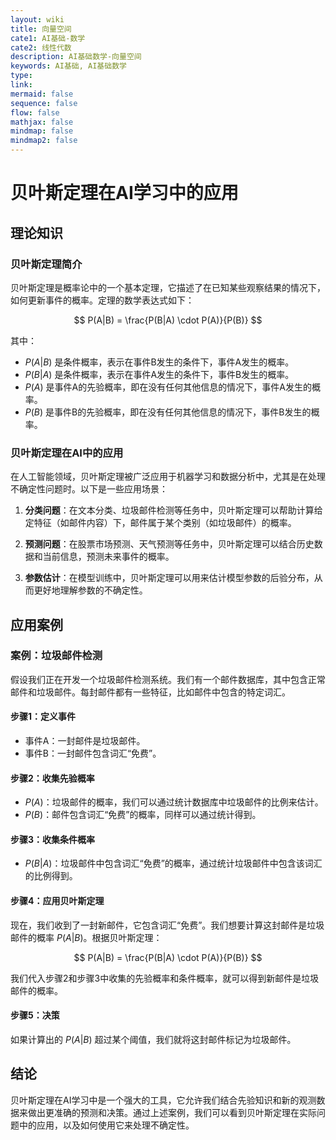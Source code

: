 ```yaml
---
layout: wiki
title: 向量空间
cate1: AI基础-数学
cate2: 线性代数
description: AI基础数学-向量空间
keywords: AI基础, AI基础数学
type:
link:
mermaid: false
sequence: false
flow: false
mathjax: false
mindmap: false
mindmap2: false
---
```


# 贝叶斯定理在AI学习中的应用

## 理论知识

### 贝叶斯定理简介

贝叶斯定理是概率论中的一个基本定理，它描述了在已知某些观察结果的情况下，如何更新事件的概率。定理的数学表达式如下：

$$
P(A|B) = \frac{P(B|A) \cdot P(A)}{P(B)}
$$

其中：

- $P(A|B)$ 是条件概率，表示在事件B发生的条件下，事件A发生的概率。
- $P(B|A)$ 是条件概率，表示在事件A发生的条件下，事件B发生的概率。
- $P(A)$ 是事件A的先验概率，即在没有任何其他信息的情况下，事件A发生的概率。
- $P(B)$ 是事件B的先验概率，即在没有任何其他信息的情况下，事件B发生的概率。

### 贝叶斯定理在AI中的应用

在人工智能领域，贝叶斯定理被广泛应用于机器学习和数据分析中，尤其是在处理不确定性问题时。以下是一些应用场景：

1. **分类问题**：在文本分类、垃圾邮件检测等任务中，贝叶斯定理可以帮助计算给定特征（如邮件内容）下，邮件属于某个类别（如垃圾邮件）的概率。

2. **预测问题**：在股票市场预测、天气预测等任务中，贝叶斯定理可以结合历史数据和当前信息，预测未来事件的概率。

3. **参数估计**：在模型训练中，贝叶斯定理可以用来估计模型参数的后验分布，从而更好地理解参数的不确定性。

## 应用案例

### 案例：垃圾邮件检测

假设我们正在开发一个垃圾邮件检测系统。我们有一个邮件数据库，其中包含正常邮件和垃圾邮件。每封邮件都有一些特征，比如邮件中包含的特定词汇。

#### 步骤1：定义事件

- 事件A：一封邮件是垃圾邮件。
- 事件B：一封邮件包含词汇“免费”。

#### 步骤2：收集先验概率

- $P(A)$：垃圾邮件的概率，我们可以通过统计数据库中垃圾邮件的比例来估计。
- $P(B)$：邮件包含词汇“免费”的概率，同样可以通过统计得到。

#### 步骤3：收集条件概率

- $P(B|A)$：垃圾邮件中包含词汇“免费”的概率，通过统计垃圾邮件中包含该词汇的比例得到。

#### 步骤4：应用贝叶斯定理

现在，我们收到了一封新邮件，它包含词汇“免费”。我们想要计算这封邮件是垃圾邮件的概率 $P(A|B)$。根据贝叶斯定理：

$$
P(A|B) = \frac{P(B|A) \cdot P(A)}{P(B)}
$$

我们代入步骤2和步骤3中收集的先验概率和条件概率，就可以得到新邮件是垃圾邮件的概率。

#### 步骤5：决策

如果计算出的 $P(A|B)$ 超过某个阈值，我们就将这封邮件标记为垃圾邮件。

## 结论

贝叶斯定理在AI学习中是一个强大的工具，它允许我们结合先验知识和新的观测数据来做出更准确的预测和决策。通过上述案例，我们可以看到贝叶斯定理在实际问题中的应用，以及如何使用它来处理不确定性。
